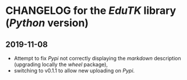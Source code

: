 # CHANGELOG for the *EduTK* library (*Python* version)

## 2019-11-08

- Attempt to fix *Pypi* not correctly displaying the *markdown* description (upgrading locally the *wheel* package),
- switching to v0.1.1 to allow new uploading on *Pypi*.


